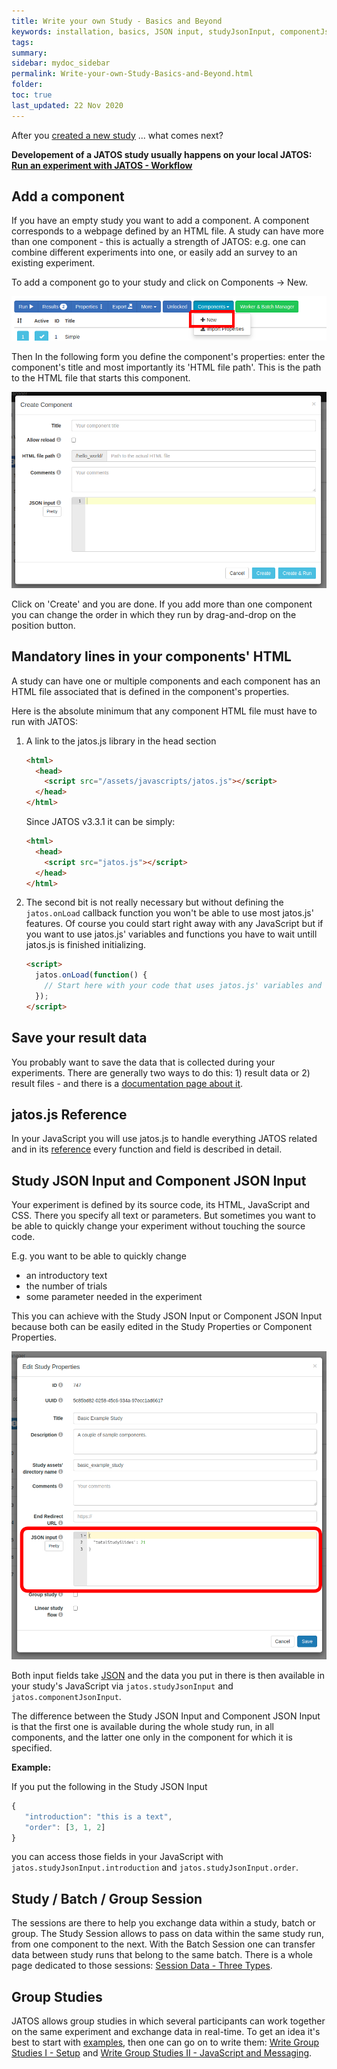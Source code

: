 ```yaml
---
title: Write your own Study - Basics and Beyond
keywords: installation, basics, JSON input, studyJsonInput, componentJsonInput
tags:
summary:
sidebar: mydoc_sidebar
permalink: Write-your-own-Study-Basics-and-Beyond.html
folder:
toc: true
last_updated: 22 Nov 2020
---
```


After you [created a new study](Create-a-new-study.html) ... what comes next?

**Developement of a JATOS study usually happens on your local JATOS: [Run an experiment with JATOS - Workflow](Run-an-experiment-with-JATOS-Workflow.html)**


## Add a component

If you have an empty study you want to add a component. A component corresponds to a webpage defined by an HTML file. A study can have more than one component - this is actually a strength of JATOS: e.g. one can combine different experiments into one, or easily add an survey to an existing experiment.

To add a component go to your study and click on Components -> New.

![New Component](images/Screenshot_new-component.png)

Then In the following form you define the component's properties: enter the component's title and most importantly its 'HTML file path'. This is the path to the HTML file that starts this component.

![New Component](images/Screenshot_new-component-properites.png)

Click on 'Create' and you are done. If you add more than one component you can change the order in which they run by drag-and-drop on the position button.


## Mandatory lines in your components' HTML

A study can have one or multiple components and each component has an HTML file associated that is defined in the component's properties.

Here is the absolute minimum that any component HTML file must have to run with JATOS:

1. A link to the jatos.js library in the head section

   ~~~ html
   <html>
     <head>
       <script src="/assets/javascripts/jatos.js"></script>
     </head>
   </html>   
   ~~~

   Since JATOS v3.3.1 it can be simply:

   ~~~ html
   <html>
     <head>
       <script src="jatos.js"></script>
     </head>
   </html>   
   ~~~

1. The second bit is not really necessary but without defining the `jatos.onLoad` callback function you won't be able to use most jatos.js' features. Of course you could start right away with any JavaScript but if you want to use jatos.js' variables and functions you have to wait untill jatos.js is finished initializing.

   ~~~ html
   <script>
     jatos.onLoad(function() {
       // Start here with your code that uses jatos.js' variables and functions
     });
   </script>   
   ~~~


## Save your result data

You probably want to save the data that is collected during your experiments. There are generally two ways to do this: 1) result data or 2) result files - and there is a [documentation page about it](Submit-and-upload-data-to-the-server.html).


## jatos.js Reference

In your JavaScript you will use jatos.js to handle everything JATOS related and in its [reference](jatos.js-Reference.html) every function and field is described in detail.


## Study JSON Input and Component JSON Input

Your experiment is defined by its source code, its HTML, JavaScript and CSS. There you specify all text or parameters. But sometimes you want to be able to quickly change your experiment without touching the source code.

E.g. you want to be able to quickly change
* an introductory text
* the number of trials
* some parameter needed in the experiment

This you can achieve with the Study JSON Input or Component JSON Input because both can be easily edited in the Study Properties or Component Properties.

![Study Properties / JSON input](images/Screenshot_studyJsonInput.png)

Both input fields take [JSON](https://www.w3schools.com/whatis/whatis_json.asp) and the data you put in there is then available in your study's JavaScript via `jatos.studyJsonInput` and `jatos.componentJsonInput`.

The difference between the Study JSON Input and Component JSON Input is that the first one is available during the whole study run, in all components, and the latter one only in the component for which it is specified.

**Example:**

If you put the following in the Study JSON Input

```javascript
{
   "introduction": "this is a text",
   "order": [3, 1, 2]
}
```

you can access those fields in your JavaScript with `jatos.studyJsonInput.introduction` and `jatos.studyJsonInput.order`.


## Study / Batch / Group Session

The sessions are there to help you exchange data within a study, batch or group. The Study Session allows to pass on data within the same study run, from one component to the next. With the Batch Session one can transfer data between study runs that belong to the same batch. There is a whole page dedicated to those sessions: [Session Data - Three Types](/Session-Data-Three-Types.html).


## Group Studies

JATOS allows group studies in which several participants can work together on the same experiment and exchange data in real-time.
To get an idea it's best to start with [examples](Example-Group-Studies.html), then one can go on to write them: [Write Group Studies I - Setup](Write-Group-Studies-I-Setup.html) and [Write Group Studies II - JavaScript and Messaging](Write-Group-Studies-II-JavaScript-and-Messaging.html).
